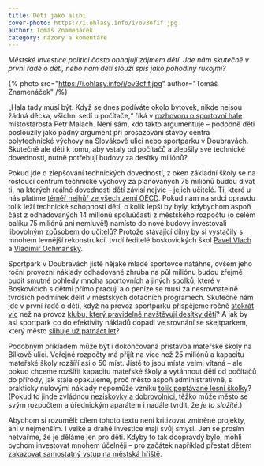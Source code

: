 ```yaml
---
title: Děti jako alibi
cover-photo: https://i.ohlasy.info/i/ov3ofif.jpg
author: Tomáš Znamenáček
category: názory a komentáře
---
```


*Městské investice politici často obhajují zájmem dětí. Jde nám skutečně v první řadě o děti, nebo nám děti slouží spíš jako pohodlný rukojmí?*

{% photo src="https://i.ohlasy.info/i/ov3ofif.jpg" author="Tomáš Znamenáček" /%}

„Hala tady musí být. Když se dnes podíváte okolo bytovek, nikde nejsou žádná děcka, všichni sedí u počítače,“ říká v [rozhovoru o sportovní hale](http://www.ohlasy.info/clanky/2017/11/rozhovor-malach.html) místostarosta Petr Malach. Není sám, kdo takto argumentuje – podobně děti posloužily jako pádný argument při prosazování stavby centra polytechnické výchovy na Slovákově ulici nebo sportparku v Doubravách. Skutečně ale děti k tomu, aby vstaly od počítačů a zlepšily své technické dovednosti, nutně potřebují budovy za desítky miliónů?

Pokud jde o zlepšování technických dovedností, z oken základní školy se na rostoucí centrum technické výchovy za plánovaných 75 miliónů budou dívat ti, na kterých reálné dovednosti dětí závisí nejvíc – jejich učitelé. Ti, které u nás platíme [téměř nejhůř ze všech zemí OECD](https://data.oecd.org/eduresource/teachers-salaries.htm). Pokud nám na srdci opravdu tolik leží technické schopnosti dětí, o kolik lepší by byly, kdybychom aspoň část z odhadovaných 14 miliónů spoluúčasti z městského rozpočtu (o celém balíku 75 miliónů ani nemluvě!) namísto do nové budovy investovali libovolným způsobem do učitelů? Protože stávající dílny by si vystačily s mnohem levnější rekonstrukcí, tvrdí ředitelé boskovických škol [Pavel Vlach](http://www.ohlasy.info/clanky/2017/04/rozhovor-vlach.html) a [Vladimír Ochmanský](http://www.ohlasy.info/clanky/2017/01/rozhovor-ochmansky.html).

Sportpark v Doubravách jistě nějaké mladé sportovce natáhne, ovšem jeho roční provozní náklady odhadované zhruba na půl miliónu budou zřejmě budit smutné pohledy mnoha sportovních a jiných spolků, které v Boskovicích s dětmi přímo pracují a o peníze se musí za nesrovnatelně tvrdších podmínek dělit v městských dotačních programech. Skutečně nám jde v první řadě o děti, když na provoz sportparku přispějeme ročně [stokrát víc](http://www.ohlasy.info/clanky/2016/05/prispevek-pro-elim.html) než na provoz [klubu, který pravidelně navštěvují desítky dětí](http://www.ohlasy.info/clanky/2017/09/rozhovor-kratochvil.html)? A jak by asi sportpark co do efektivity nákladů dopadl ve srovnání se skejtparkem, který město [slibuje už patnáct let](http://www.ohlasy.info/clanky/2015/06/skatepark.html)?

Podobným příkladem může být i dokončovaná přístavba mateřské školy na Bílkově ulici. Veřejné rozpočty má přijít na více než 25 miliónů a kapacitu mateřské školy rozšíří asi o 50 míst. Jistě to jsou místa velmi vítaná – ale pokud chceme rozšířit kapacitu mateřské školy a vytáhnout děti od počítačů do přírody, jak stále opakujeme, proč město aspoň administrativně, s prakticky nulovými náklady nepomůže vzniku [tolik poptávané lesní školky](http://www.ohlasy.info/clanky/2016/02/lesni-skolky.html)? (Pokud to jinde zvládnou [neziskovky a dobrovolníci](http://www.ohlasy.info/clanky/2017/06/rozhovor-javorska.html), těžko může město se svým rozpočtem a úřednickým aparátem i nadále tvrdit, že *je to složité*.)

Abychom si rozuměli: cílem tohoto textu není kritizovat zmíněné projekty, ani v nejmenším. I velké a drahé investice mají svůj smysl. Jen se prosím netvařme, že je děláme jen pro děti. Kdyby to tak doopravdy bylo, mohli bychom investovat mnohem účelněji – pro začátek například přestat dětem [zakazovat samostatný vstup na městská hřiště](https://i.ohlasy.info/i/qjmekp2.jpg).
